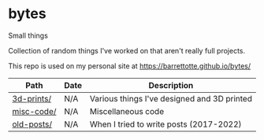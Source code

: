 # bytes

Small things

Collection of random things I've worked on that aren't really full projects.

This repo is used on my personal site at https://barrettotte.github.io/bytes/

| Path                                | Date       | Description                                           |
| ----------------------------------- | ---------- | ----------------------------------------------------- |
| [3d-prints/](./3d-prints/)          | N/A        | Various things I've designed and 3D printed           |
| [misc-code/](./misc-code/)          | N/A        | Miscellaneous code                                    |
| [old-posts/](./old-posts/)          | N/A        | When I tried to write posts (2017-2022)               |
